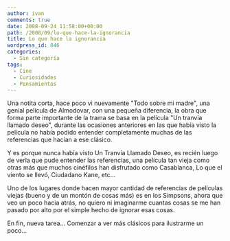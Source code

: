 ```yaml
---
author: ivan
comments: true
date: 2008-09-24 11:58:00+00:00
path: /2008/09/lo-que-hace-la-ignorancia
title: Lo que hace la ignorancia
wordpress_id: 846
categories:
  - Sin categoría
tags:
  - Cine
  - Curiosidades
  - Pensamientos
---
```


Una notita corta, hace poco vi nuevamente "Todo sobre mi madre", una genial película de Almodovar, con una pequeña diferencia, la obra que forma parte importante de la trama se basa en la película "Un tranvía llamado deseo", durante las ocasiones anteriores en las que había visto la película no había podido entender completamente muchas de las referencias que hacían a ese clásico.

Y es porque nunca había visto Un Tranvía Llamado Deseo, es recién luego de verla que pude entender las referencias, una película tan vieja como otras más que muchos cinéfilos han disfrutado como Casablanca, Lo que el viento se llevó, Ciudadano Kane, etc...

Uno de los lugares donde hacen mayor cantidad de referencias de películas viejas (bueno y de un montón de cosas más) es en los Simpsons, ahora que veo un poco hacia atrás, no quiero ni imaginarme cuantas cosas se me han pasado por alto por el simple hecho de ignorar esas cosas.

En fin, nueva tarea... Comenzar a ver más clásicos para ilustrarme un poco...
